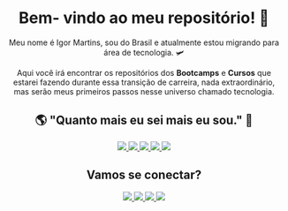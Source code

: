 <h1 align = "center"> Bem- vindo ao meu repositório! 🖖 </h1>

<p align = "center"> Meu nome é Igor Martins, sou do Brasil  e atualmente estou migrando para área de tecnologia. 🛩 </p>

<p align = "center"> Aqui você irá encontrar os repositórios dos <strong>Bootcamps</strong> e <strong>Cursos</strong> que estarei fazendo durante essa transição de carreira, nada extraordinário, mas serão meus primeiros passos nesse universo chamado tecnologia. </p>

<h2 align = "center"> 🌎 "Quanto mais eu sei mais eu sou." 🧠 </h2>

<p align = "center">

<a href="">
<img src="https://img.shields.io/badge/-HTML5-E34F22?style=flat&logo=html5&logoColor=white">
</a>

<a href="">
<img src="https://img.shields.io/badge/-CSS3-1572B6?style=flat&logo=css3&logoColor=white">
</a>

<a href="">
<img src="https://img.shields.io/badge/-JavaScript-F7DF1E?style=flat&logo=javascript&logoColor=black">
</a>

<a href="">
<img src="https://img.shields.io/badge/-MySQL-4479A1?style=flat&logo=mysql&logoColor=white">
</a>

<a href="">
<img src="https://img.shields.io/badge/-NodeJS-339933?style=flat&logo=node.js&logoColor=white">
</a>

</p>

<h2 align = "center"> Vamos se conectar? </h2>

<p align = "center">

<a href="https://www.linkedin.com/in/igor-martins-%F0%9F%9B%A9-3997901b2/" target="_blank">
<img src="https://img.shields.io/badge/-Igor_Martins-blue?style=flat&logo=Linkedin&logoColor=white">
</a>
<a href="mailto:igormaceio.al@gmail.com" target="_blank">
<img src="https://img.shields.io/badge/-igormaceio.al@gmail.com-c14438?style=flat&logo=Gmail&logoColor=white">
</a>
<a href="https://api.whatsapp.com/send?phone=5582987339922&text=Ol%C3%A1!%20Como%20posso%20ajud%C3%A1-lo?" target="_blank">
<img src="https://img.shields.io/badge/-WhatsApp-25D366?style=flat&logo=whatsapp&logoColor=white">
</a>
<a href="https://app.rocketseat.com.br/me/jose-igor-macedo-martins-1584756217" target="_blank">
<img src="https://img.shields.io/badge/🚀-Rocketseat-%237159c1?style=flat&logo=&logoColor=white">
</a>

</p>
